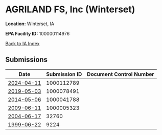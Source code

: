 # AGRILAND FS, Inc  (Winterset)

**Location:** Winterset, IA

**EPA Facility ID:** 100000114976

[Back to IA Index](../../index.md)

## Submissions

| Date | Submission ID | Document Control Number |
|------|--------------|-------------------------|
| [2024-04-11](submissions/1000112789.md) | 1000112789 |  |
| [2019-05-03](submissions/1000078491.md) | 1000078491 |  |
| [2014-05-06](submissions/1000041788.md) | 1000041788 |  |
| [2009-06-11](submissions/1000005323.md) | 1000005323 |  |
| [2004-06-17](submissions/32760.md) | 32760 |  |
| [1999-06-22](submissions/9224.md) | 9224 |  |

